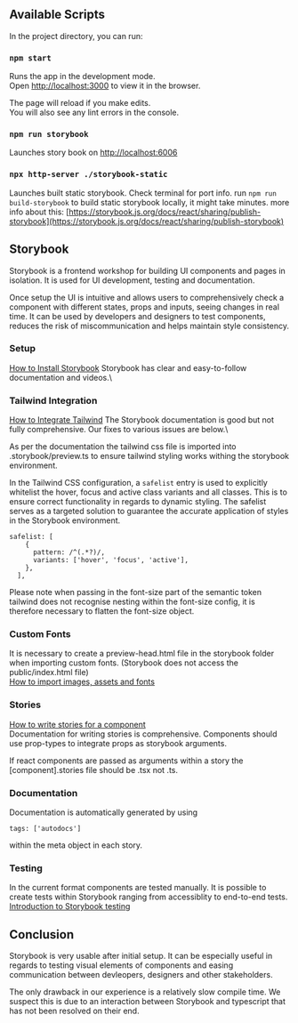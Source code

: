 ## Available Scripts

In the project directory, you can run:

### `npm start`

Runs the app in the development mode.\
Open [http://localhost:3000](http://localhost:3000) to view it in the browser.

The page will reload if you make edits.\
You will also see any lint errors in the console.

### `npm run storybook`

Launches story book on [http://localhost:6006](http://localhost:6006)

### `npx http-server ./storybook-static`

Launches built static storybook. Check terminal for port info.
run `npm run build-storybook` to build static storybook locally, it might take minutes.
more info about this: [https://storybook.js.org/docs/react/sharing/publish-storybook](https://storybook.js.org/docs/react/sharing/publish-storybook)

## Storybook

Storybook is a frontend workshop for building UI components and pages in isolation.
It is used for UI development, testing and documentation.

Once setup the UI is intuitive and allows users to comprehensively check a component with different states, props and inputs, seeing changes in real time. It can be used by developers and designers to test components, reduces the risk of miscommunication and helps maintain style consistency.

### Setup

[How to Install Storybook](https://storybook.js.org/docs/react/get-started/install)
Storybook has clear and easy-to-follow documentation and videos.\

### Tailwind Integration

[How to Integrate Tailwind](https://storybook.js.org/recipes/tailwindcss/)
The Storybook documentation is good but not fully comprehensive. Our fixes to various issues are below.\

As per the documentation the tailwind css file is imported into .storybook/preview.ts to ensure tailwind styling works withing the storybook environment.

In the Tailwind CSS configuration, a `safelist` entry is used to explicitly whitelist the hover, focus and active class variants and all classes. This is to ensure correct functionality in regards to dynamic styling.
The safelist serves as a targeted solution to guarantee the accurate application of styles in the Storybook environment.

```
safelist: [
    {
      pattern: /^(.*?)/,
      variants: ['hover', 'focus', 'active'],
    },
  ],
```

Please note when passing in the font-size part of the semantic token tailwind does not recognise nesting within the font-size config, it is therefore necessary to flatten the font-size object.

### Custom Fonts

It is necessary to create a preview-head.html file in the storybook folder when importing custom fonts. (Storybook does not access the public/index.html file)\
[How to import images, assets and fonts](https://storybook.js.org/docs/react/configure/images-and-assets)

### Stories

[How to write stories for a component](https://storybook.js.org/docs/react/writing-stories/introduction)\
Documentation for writing stories is comprehensive.
Components should use prop-types to integrate props as storybook arguments.

If react components are passed as arguments within a story the [component].stories file should be .tsx not .ts.

### Documentation

Documentation is automatically generated by using

```
tags: ['autodocs']
```

within the meta object in each story.

### Testing

In the current format components are tested manually. It is possible to create tests within Storybook ranging from accessiblity to end-to-end tests.
[Introduction to Storybook testing](https://storybook.js.org/docs/react/writing-tests/introduction)

## Conclusion

Storybook is very usable after initial setup. It can be especially useful in regards to testing visual elements of components and easing communication between devleopers, designers and other stakeholders.

The only drawback in our experience is a relatively slow compile time. We suspect this is due to an interaction between Storybook and typescript that has not been resolved on their end.

